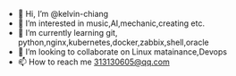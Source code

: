 - 👋 Hi, I’m @kelvin-chiang
- 👀 I’m interested in music,AI,mechanic,creating etc.
- 🌱 I’m currently learning git, python,nginx,kubernetes,docker,zabbix,shell,oracle
- 💞️ I’m looking to collaborate on Linux matainance,Devops
- 📫 How to reach me 313130605@qq.com

<!---
kelvin-chiang/kelvin-chiang is a ✨ special ✨ repository because its `README.md` (this file) appears on your GitHub profile.
You can click the Preview link to take a look at your changes.
--->
